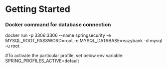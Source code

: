 # Getting Started

### Docker command for database connection
docker run -p 3306:3306 --name springsecurity -e MYSQL_ROOT_PASSWORD=root -e MYSQL_DATABASE=eazybank -d mysql -u root


#To activate the particular profile, set below env variable: SPRING_PROFILES_ACTIVE=default
